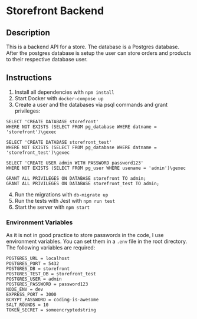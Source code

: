 # Storefront Backend

## Description

This is a backend API for a store. The database is a Postgres database. After the postgres database is setup the user can store orders and products to their respective database user.

## Instructions

1. Install all dependencies with `npm install`
2. Start Docker with `docker-compose up`
3. Create a user and the databases via psql commands and grant privileges:

```
SELECT 'CREATE DATABASE storefront'
WHERE NOT EXISTS (SELECT FROM pg_database WHERE datname = 'storefront')\gexec

SELECT 'CREATE DATABASE storefront_test'
WHERE NOT EXISTS (SELECT FROM pg_database WHERE datname = 'storefront_test')\gexec

SELECT 'CREATE USER admin WITH PASSWORD password123'
WHERE NOT EXISTS (SELECT FROM pg_user WHERE usename = 'admin')\gexec

GRANT ALL PRIVILEGES ON DATABASE storefront TO admin;
GRANT ALL PRIVILEGES ON DATABASE storefront_test TO admin;
```

4. Run the migrations with `db-migrate up`
5. Run the tests with Jest with `npm run test`
6. Start the server with `npm start`

### Environment Variables

As it is not in good practice to store passwords in the code, I use environment variables. You can set them in a `.env` file in the root directory. The following variables are required:

```
POSTGRES_URL = localhost
POSTGRES_PORT = 5432
POSTGRES_DB = storefront
POSTGRES_TEST_DB = storefront_test
POSTGRES_USER = admin
POSTGRES_PASSWORD = password123
NODE_ENV = dev
EXPRESS_PORT = 3000
BCRYPT_PASSWORD = coding-is-awesome
SALT_ROUNDS = 10
TOKEN_SECRET = someencryptedstring
```
